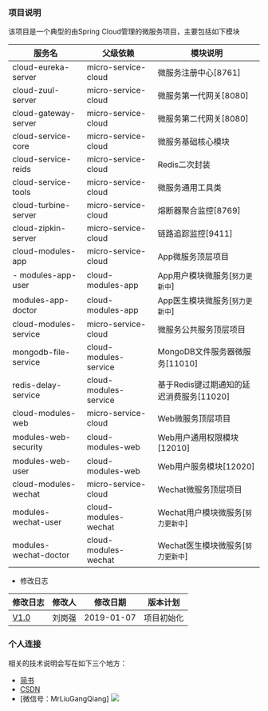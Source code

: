 ### 项目说明
该项目是一个典型的由Spring Cloud管理的微服务项目，主要包括如下模块

|服务名 | 父级依赖 | 模块说明|
|----|----|----|
|cloud-eureka-server|micro-service-cloud|微服务注册中心[8761]|
|cloud-zuul-server|micro-service-cloud|微服务第一代网关[8080]|
|cloud-gateway-server|micro-service-cloud|微服务第二代网关[8080]|
|cloud-service-core|micro-service-cloud|微服务基础核心模块|
|cloud-service-reids|micro-service-cloud|Redis二次封装|
|cloud-service-tools|micro-service-cloud|微服务通用工具类|
|cloud-turbine-server|micro-service-cloud|熔断器聚合监控[8769]|
|cloud-zipkin-server|micro-service-cloud|链路追踪监控[9411]|
|cloud-modules-app|micro-service-cloud|App微服务顶层项目|
|- modules-app-user|cloud-modules-app|App用户模块微服务[`努力更新中`]|
|modules-app-doctor|cloud-modules-app|App医生模块微服务[`努力更新中`]| 
|cloud-modules-service|micro-service-cloud|微服务公共服务顶层项目|
|mongodb-file-service|cloud-modules-service|MongoDB文件服务器微服务[11010]|
|redis-delay-service|cloud-modules-service|基于Redis键过期通知的延迟消费服务[11020]|
|cloud-modules-web|micro-service-cloud|Web微服务顶层项目|
|modules-web-security|cloud-modules-web|Web用户通用权限模块[12010]|
|modules-web-user|cloud-modules-web|Web用户服务模块[12020]|
|cloud-modules-wechat|micro-service-cloud|Wechat微服务顶层项目|
|modules-wechat-user|cloud-modules-wechat|Wechat用户模块微服务[`努力更新中`]| 
|modules-wechat-doctor|cloud-modules-wechat|Wechat医生模块微服务[`努力更新中`]|

* 修改日志

|修改日志 | 修改人 | 修改日期|版本计划|
|----|----|----|---|
|[V1.0](https://github.com/MrLiuGangQiang/micro-service-cloud/blob/master/README.md)|刘岗强|2019-01-07 |项目初始化|

### 个人连接
相关的技术说明会写在如下三个地方：
* [简书](https://www.jianshu.com/u/3642563a4185)
* [CSDN](https://blog.csdn.net/u010175879)
* [微信号：MrLiuGangQiang]
![](http://ovheeg7ro.bkt.clouddn.com/aLiangcode.jpg)
